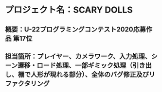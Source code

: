 # プロジェクト名：SCARY DOLLS
## 概要：U-22プログラミングコンテスト2020応募作品 第17位
## 担当箇所：プレイヤー、カメラワーク、入力処理、シーン遷移・ロード処理、一部ギミック処理（引き出し、棚で人形が現れる部分）、全体のバグ修正及びリファクタリング
